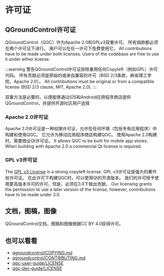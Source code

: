 # 许可证

## QGroundControl许可证

QGroundControl（QGC）作为Apache 2.0和GPLv3双重许可。 所有捐款都必须在两个许可证下进行。 用户可以在任一许可下免费使用它。 All contributions have to be made under both licenses. Users of the codebase are free to use it under either license.

:::warning
警告QGroundControl许可证排除重用任何Copyleft（例如GPL）许可代码。 所有贡献必须是原始的或来自兼容的许可（BSD 2/3条款，麻省理工学院，Apache 2.0）。 All contributions must be original or from a compatible license (BSD 2/3 clause, MIT, Apache 2.0).
:::

双重方法是必要的，以便能够通过iOS和Android应用程序商店提供QGroundControl，并提供开源社区用户选择

### Apache 2.0许可证

Apache 2.0许可证是一种权限许可证，允许在任何环境（包括专有应用程序）中构建和使用QGC。 它允许为移动应用程序商店构建QGC。 使用Apache 2.0构建时，需要商业Qt许可证。 It allows QGC to be built for mobile app stores. When building with Apache 2.0 a commercial Qt license is required.

### GPL v3许可证

The [GPL v3 License](http://www.gnu.org/licenses/gpl-3.0.en.html) is a strong copyleft license. GPL v3许可证是强大的著作权许可证。 在此许可下构建QGC时，可以使用Qt的开源版本。 我们的许可授予使用更高版本许可的许可，但是，必须在3.0下做出贡献。 Our licensing grants the permission to use a later version of the license, however, contributions have to be made under 3.0.

## 文档，图稿，图像

QGroundControl文档，图稿和图像根据CC BY 4.0获得许可。

## 也可以看看

- [qgroundcontrol/COPYING.md](https://github.com/mavlink/qgroundcontrol/blob/master/.github/COPYING.md)
- [qgroundcontrol/CONTRIBUTING.md](https://github.com/mavlink/qgroundcontrol/blob/master/.github/CONTRIBUTING.md)
- [qgc-user-guide/LICENSE](https://github.com/mavlink/qgc-user-guide/blob/master/LICENSE)
- [qgc-dev-guide/LICENSE](https://github.com/mavlink/qgc-dev-guide/blob/master/LICENSE)
